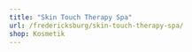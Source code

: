 ```yaml
---
title: "Skin Touch Therapy Spa"
url: /fredericksburg/skin-touch-therapy-spa/
shop: Kosmetik
---
```

